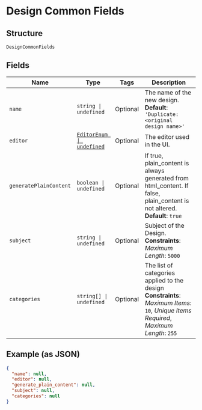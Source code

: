 
# Design Common Fields

## Structure

`DesignCommonFields`

## Fields

| Name | Type | Tags | Description |
|  --- | --- | --- | --- |
| `name` | `string \| undefined` | Optional | The name of the new design.<br>**Default**: `'Duplicate: <original design name>'` |
| `editor` | [`EditorEnum \| undefined`](../../doc/models/editor-enum.md) | Optional | The editor used in the UI. |
| `generatePlainContent` | `boolean \| undefined` | Optional | If true, plain_content is always generated from html_content. If false, plain_content is not altered.<br>**Default**: `true` |
| `subject` | `string \| undefined` | Optional | Subject of the Design.<br>**Constraints**: *Maximum Length*: `5000` |
| `categories` | `string[] \| undefined` | Optional | The list of categories applied to the design<br>**Constraints**: *Maximum Items*: `10`, *Unique Items Required*, *Maximum Length*: `255` |

## Example (as JSON)

```json
{
  "name": null,
  "editor": null,
  "generate_plain_content": null,
  "subject": null,
  "categories": null
}
```

